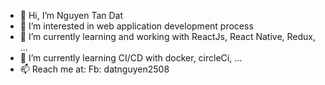 - 👋 Hi, I’m Nguyen Tan Dat
- 👀 I’m interested in web application development process
- 🌱 I’m currently learning and working with ReactJs, React Native, Redux, ...
- 💞️ I’m currently learning CI/CD with docker, circleCi, ...
- 📫 Reach me at: Fb: datnguyen2508

<!---
datnguyen25082000/datnguyen25082000 is a ✨ special ✨ repository because its `README.md` (this file) appears on your GitHub profile.
You can click the Preview link to take a look at your changes.
--->
